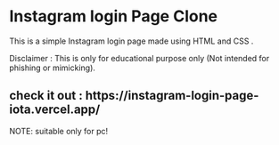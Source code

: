 <h1>Instagram login Page Clone</h1>

This is a simple Instagram login page made using HTML and CSS .

Disclaimer : This is only for educational purpose only (Not intended for phishing or mimicking).

<h2>check it out : https://instagram-login-page-iota.vercel.app/</h2> 
NOTE: suitable only for pc!
